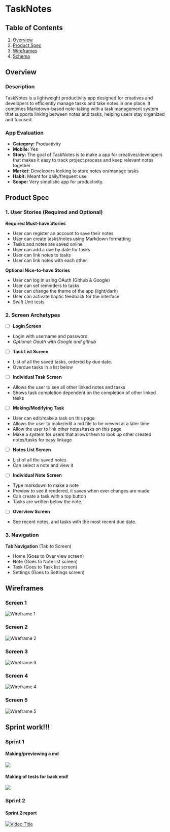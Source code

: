 # TaskNotes 

## Table of Contents

1. [Overview](#Overview)
2. [Product Spec](#Product-Spec)
3. [Wireframes](#Wireframes)
4. [Schema](#Schema)

## Overview

### Description

TaskNotes is a lightweight productivity app designed for creatives and developers to efficiently manage tasks and take notes in one place. It combines Markdown-based note-taking with a task management system that supports linking between notes and tasks, helping users stay organized and focused.

### App Evaluation

- **Category:** Productivity
- **Mobile:** Yes
- **Story:**  The goal of TaskNotes is to make a app for creatives/developers that makes it easy to track project process and keep relevant notes together
- **Market:** Developers looking to store notes on/manage tasks
- **Habit:** Meant for daily/frequent use
- **Scope:** Very simplistic app for productivity.

## Product Spec

### 1. User Stories (Required and Optional)

**Required Must-have Stories**

* User can register an account to save their notes
* User can create tasks/notes using Markdown formatting
* Tasks and notes are saved online
* User can add a due by date for tasks
* User can link notes to tasks
* User can link notes with each other

**Optional Nice-to-have Stories**

* User can log in using OAuth (Github & Google)
* User can set reminders to tasks
* User can change the theme of the app (light/dark)
* User can activate haptic feedback for the interface
* Swift Unit tests

### 2. Screen Archetypes

- [ ] **Login Screen**
* Login with username and password
* _Optional: Oauth with Google and github_
- [ ] **Task List Screen**
* List of all the saved tasks, ordered by due date.
* Overdue tasks in a list below
- [ ] **Individual Task Screen**
* Allows the user to see all other linked notes and tasks
* Shows task completion dependent on the completion of other linked tasks
- [ ] **Making/Modifying Task**
* User can edit/make a task on this page
* Allows the user to make/edit a md file to be viewed at a later time
* Allow the user to link other notes/tasks on this page
* Make a system for users that allows them to look up other created notes/tasks for easy linkage
- [ ] **Notes List Screen**
* List of all the saved notes
* Can select a note and view it 
- [ ] **Individual Note Screen**
* Type markdown to make a note 
* Preview to see it rendered, it saves when ever changes are made.
* Can create a task with a top button
* Tasks are written below the note.
- [ ] **Overview Screen**
* See recent notes, and tasks with the most recent due date.

### 3. Navigation

**Tab Navigation** (Tab to Screen)
* Home (Goes to Over view screen)
* Note (Goes to Note list screen)
* Task (Goes to Task list screen)
* Settings (Goes to Settings screen)

## Wireframes

### Screen 1
![Wireframe 1](./imgs/Wire1.png)

### Screen 2
![Wireframe 2](./imgs/Wire2.png)

### Screen 3
![Wireframe 3](./imgs/Wire3.png)

### Screen 4
![Wireframe 4](./imgs/Wire4.png)

### Screen 5
![Wireframe 5](./imgs/Wire5.png)

## Sprint work!!!

### Sprint 1

#### Making/previewing a md

<div>
    <a href="https://www.loom.com/share/c2f4b641857e4f1b97e3cc3c732fd1d8">
      <img style="max-width:300px;" src="https://cdn.loom.com/sessions/thumbnails/c2f4b641857e4f1b97e3cc3c732fd1d8-d22e6b3cfe292337-full-play.gif">
    </a>
  </div>

#### Making of tests for back end!

<div>
    <a href="https://www.loom.com/share/c7b62120ef384f1881619319cd058c3f">
      <img style="max-width:300px;" src="https://cdn.loom.com/sessions/thumbnails/c7b62120ef384f1881619319cd058c3f-d154debd75f47170-full-play.gif">
    </a>
  </div>

### Sprint 2

#### Sprint 2 report

[![Video Title](https://img.youtube.com/vi/z0jKObNgwR8/0.jpg)](https://www.youtube.com/watch?v=z0jKObNgwR8)
